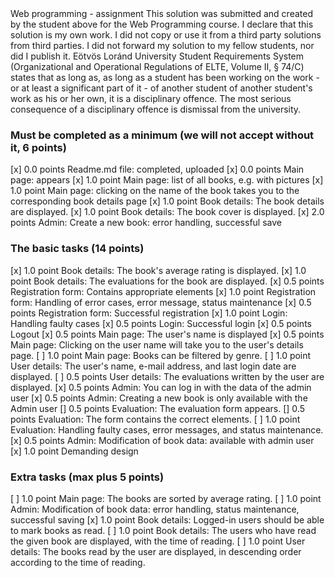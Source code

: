 <Shepelenko Mykhailo>
<DN36E8>
Web programming - assignment
This solution was submitted and created by the student above for the Web Programming course.
I declare that this solution is my own work. I did not copy or use it from a third party
solutions from third parties. I did not forward my solution to my fellow students, nor did I publish it.
Eötvös Loránd University Student Requirements System
(Organizational and Operational Regulations of ELTE, Volume II, § 74/C) states that as long as,
as long as a student has been working on the work - or at least a significant part of it - of another student
of another student's work as his or her own, it is a disciplinary offence.
The most serious consequence of a disciplinary offence is dismissal from the university.

### Must be completed as a minimum (we will not accept without it, 6 points)

[x] 0.0 points Readme.md file: completed, uploaded
[x] 0.0 points Main page: appears
[x] 1.0 point Main page: list of all books, e.g. with pictures
[x] 1.0 point Main page: clicking on the name of the book takes you to the corresponding book details page
[x] 1.0 point Book details: The book details are displayed.
[x] 1.0 point Book details: The book cover is displayed.
[x] 2.0 points Admin: Create a new book: error handling, successful save

### The basic tasks (14 points)
[x] 1.0 point Book details: The book's average rating is displayed.
[x] 1.0 point Book details: The evaluations for the book are displayed.
[x] 0.5 points Registration form: Contains appropriate elements
[x] 1.0 point Registration form: Handling of error cases, error message, status maintenance
[x] 0.5 points Registration form: Successful registration
[x] 1.0 point Login: Handling faulty cases
[x] 0.5 points Login: Successful login
[x] 0.5 points Logout
[x] 0.5 points Main page: The user's name is displayed
[x] 0.5 points Main page: Clicking on the user name will take you to the user's details page.
[ ] 1.0 point Main page: Books can be filtered by genre.
[ ] 1.0 point User details: The user's name, e-mail address, and last login date are displayed.
[ ] 0.5 points User details: The evaluations written by the user are displayed.
[x] 0.5 points Admin: You can log in with the data of the admin user
[x] 0.5 points Admin: Creating a new book is only available with the Admin user
[] 0.5 points Evaluation: The evaluation form appears.
[] 0.5 points Evaluation: The form contains the correct elements.
[ ] 1.0 point Evaluation: Handling faulty cases, error messages, and status maintenance.
[x] 0.5 points Admin: Modification of book data: available with admin user
[x] 1.0 point Demanding design

### Extra tasks (max plus 5 points)
[ ] 1.0 point Main page: The books are sorted by average rating.
[ ] 1.0 point Admin: Modification of book data: error handling, status maintenance, successful saving
[x] 1.0 point Book details: Logged-in users should be able to mark books as read.
[ ] 1.0 point Book details: The users who have read the given book are displayed, with the time of reading.
[ ] 1.0 point User details: The books read by the user are displayed, in descending order according to the time of reading.